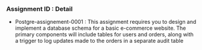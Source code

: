 ### Assignment ID : Detail
- Postgre-assignement-0001 : This assignment requires you to design and implement a database schema for a basic e-commerce website. The primary components will include tables for users and orders, along with a trigger to log updates made to the orders in a separate audit table
